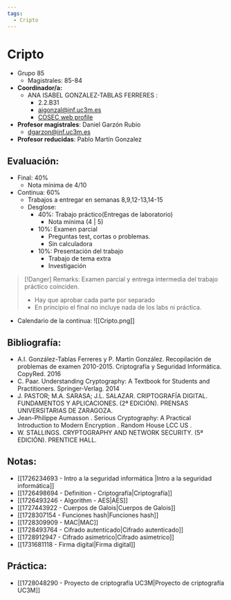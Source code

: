 ```yaml
---
tags:
  - Cripto
---
```

# Cripto

+ Grupo 85
	+ Magistrales: 85-84
+ **Coordinador/a:** 
	+ ANA ISABEL GONZALEZ-TABLAS FERRERES : 
		+ 2.2.B31
		+ aigonzal@inf.uc3m.es
		+ [COSEC web profile](https://cosec.inf.uc3m.es/people/ana-isabel-gonzalez-tablas/)
+ **Profesor magistrales**: Daniel Garzón Rubio
	+ dgarzon@inf.uc3m.es
+ **Profesor reducidas**: Pablo Martín Gonzalez


## Evaluación: 
- Final: 40%
	- Nota mínima de 4/10
- Continua: 60%
	- Trabajos a entregar en semanas 8,9,12-13,14-15
	- Desglose: 
		- 40%: Trabajo práctico(Entregas de laboratorio)
			- Nota mínima (4 | 5)
		- 10%: Examen parcial 
			- Preguntas test, cortas o problemas. 
			- Sin calculadora 
		- 10%: Presentación del trabajo
			- Trabajo de tema extra
			- Investigación

> [!Danger] Remarks: 
> Examen parcial y entrega intermedia del trabajo práctico coinciden.
> + Hay que aprobar cada parte por separado 
> + En principio el final no incluye nada de los labs ni práctica. 

+ Calendario de la continua: 
	![[Cripto.png]]
	
## Bibliografía: 
- A.I. González-Tablas Ferreres y P. Martín González. Recopilación de problemas de examen 2010-2015. Criptografía y Seguridad Informática. CopyRed. 2016
- C. Paar. Understanding Cryptography: A Textbook for Students and Practitioners. Springer-Verlag. 2014
- J. PASTOR; M.A. SARASA; J.L. SALAZAR. CRIPTOGRAFÍA DIGITAL. FUNDAMENTOS Y APLICACIONES. (2ª EDICIÓN). PRENSAS UNIVERSITARIAS DE ZARAGOZA.
- Jean-Philippe Aumasson . Serious Cryptography: A Practical Introduction to Modern Encryption . Random House LCC US .
- W. STALLINGS. CRYPTOGRAPHY AND NETWORK SECURITY. (5ª EDICIÓN). PRENTICE HALL.
## Notas: 
+ [[1726234693 - Intro a la seguridad informática |Intro a la seguridad informática]]
+ [[1726498694 - Definition - Criptografía|Criptografía]]
+ [[1726493246 - Algorithm - AES|AES]]
+ [[1727443922 - Cuerpos de Galois|Cuerpos de Galois]]
+ [[1728307154 - Funciones hash|Funciones hash]]
+ [[1728309909 - MAC|MAC]]
+ [[1728493764 - Cifrado autenticado|Cifrado autenticado]]
+ [[1728912947 - Cifrado asimetrico|Cifrado asimetrico]]
+ [[1731681118 - Firma digital|Firma digital]]
## Práctica:
+ [[1728048290 - Proyecto de criptografía UC3M|Proyecto de criptografía UC3M]]
